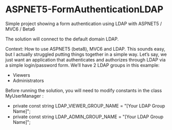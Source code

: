 # ASPNET5-FormAuthenticationLDAP
Simple project showing a form authentication using LDAP with ASPNET5 / MVC6 / Beta6

The solution will connect to the default domain LDAP.

Context:
How to use ASPNET5 (beta8), MVC6 and LDAP. 
This sounds easy, but I actually struggled putting things together in a simple way. 
Let’s say, we just want an application that authenticates and authorizes through LDAP via a simple login/password form.
We’ll have 2 LDAP groups in this example:
-	Viewers
-	Administrators

Before running the solution, you will need to modify constants in the class MyUserManager :
- private const string LDAP_VIEWER_GROUP_NAME = "[Your LDAP Group Name]";
- private const string LDAP_ADMIN_GROUP_NAME = "[Your LDAP Group Name]";
